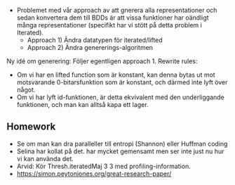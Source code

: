 - Problemet med vår approach av att gnerera alla representationer och sedan konvertera dem till BDDs är att vissa funktioner har oändligt många representationer (specifikt har vi stött på detta problem i Iterated).
	- Approach 1) Ändra datatypen för iterated/lifted
	- Approach 2) Ändra genererings-algoritmen

Ny idé om generering: Följer egentligen approach 1. Rewrite rules:
- Om vi har en lifted function som är konstant, kan denna bytas ut mot motsvarande 0-bitarsfunktion som är konstant, och därmed inte lyft över något.
- Om vi har lyft id-funktionen, är detta ekvivalent med den underliggande funktionen, och man kan alltså kapa ett lager.
## Homework

- Se om man kan dra paralleller till entropi (Shannon) eller Huffman coding
- 	Selina har kollat på det. har mycket gemensamt men ser inte just nu hur vi kan använda det. 
- Arvid: Kör Thresh.iteratedMaj 3 3 med profiling-information.
- https://simon.peytonjones.org/great-research-paper/
